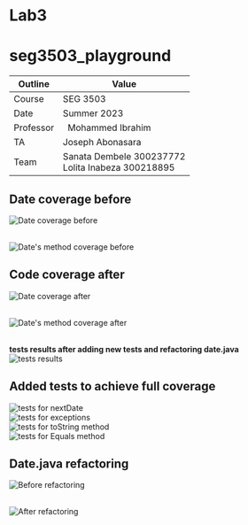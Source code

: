 # Lab3
# seg3503_playground
| Outline | Value |
| --- | --- |
| Course | SEG 3503 |
| Date | Summer 2023 |
| Professor |  Mohammed Ibrahim  |
| TA | Joseph Abonasara  |
| Team | Sanata Dembele 300237772 <br> Lolita Inabeza 300218895|


## Date coverage before

![Date coverage before](Photos/date_before_coverage.png)

<br> ![Date's method coverage before](Photos/Datemethods_coverage_before.png)


## Code coverage after

![Date coverage after](Photos/Date_coverage_after.png)

<br> ![Date's method coverage after](Photos/dateMethods_%20coverage_after.png)

<br> __tests results after adding new tests and refactoring date.java__
<br> ![tests results](Photos/jacoco_run_3.png)

## Added tests to achieve full coverage

![tests for nextDate](Photos/nextDate%20test.png)
<br> ![tests for exceptions](Photos/Exception_test.png)
<br> ![tests for toString method](Photos/toString_test.png) 
<br> ![tests for Equals method](Photos/Equals_test.png) 


## Date.java refactoring 

![Before refactoring](Photos/date_before_refactoring.png) 

<br>![After refactoring](Photos/Date_after_refactoring.png)
